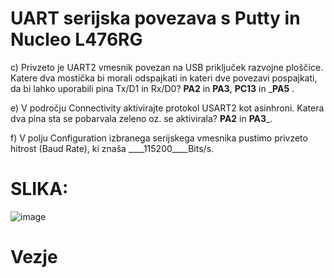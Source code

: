 # UART serijska povezava s Putty in Nucleo L476RG

c) Privzeto je UART2 vmesnik povezan na USB priključek razvojne ploščice. Katere dva mostička bi morali 
odspajkati in kateri dve povezavi pospajkati, da bi lahko uporabili pina Tx/D1 in Rx/D0? __PA2__ in __PA3__, __PC13__ 
in ___PA5__ .

e) V področju Connectivity aktivirajte protokol USART2 kot asinhroni. Katera dva pina sta se pobarvala zeleno 
oz. se aktivirala? ____PA2____ in ____PA3_____. 


f) V polju Configuration izbranega serijskega vmesnika pustimo privzeto hitrost (Baud Rate), ki znaša 
____115200____Bits/s.



# SLIKA:


![image](https://user-images.githubusercontent.com/97598727/223357657-a5dd57eb-8476-4fae-bb37-7d895578d8b0.png)



# Vezje


